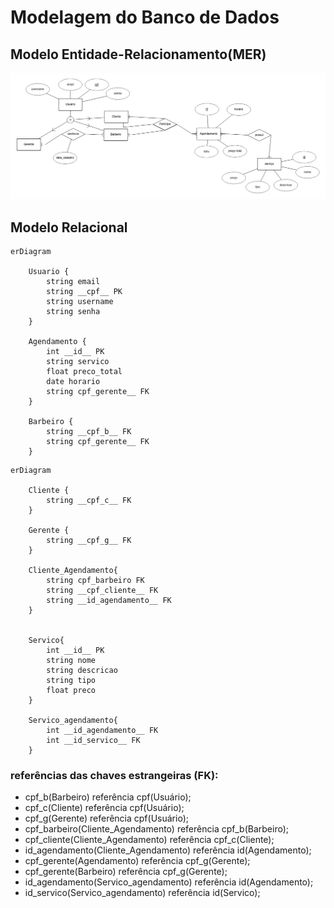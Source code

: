 # Modelagem do Banco de Dados

## Modelo Entidade-Relacionamento(MER)

![imagem do modelo entidade relacionamento](https://github.com/CarlosG18/sys_barbershop/blob/main/topicos/modelagem_bd/imagens/bd_modelagem.png)


<!--
```mermaid
---
title: Modelagem Banco de Dados do sistema de agendamentos (barbearia)
---
flowchart LR
    Usuario
    email([email])
    cpf([_cpf_])
    username([username])
    senha([senha])
    overlap([o])

    Usuario --- email
    Usuario --- cpf
    Usuario --- username
    Usuario --- senha

    Barbeiro
    Cliente
    Gerente
    
    Agendamento
    id([_id_])
    servico([serviço])
    preco([preço])
    horario([horário])

    Agendamento ---id
    Agendamento --- servico
    Agendamento --- preco
    Agendamento --- horario

    style Usuario fill:#B0C4DE,stroke:#000,stroke-width:1px
    style Gerente fill:#ADD8E6,stroke:#000,stroke-width:1px
    style Barbeiro fill:#ADD8E6,stroke:#000,stroke-width:1px
    style Cliente fill:#ADD8E6,stroke:#000,stroke-width:1px
    style Gerente fill:#ADD8E6,stroke:#000,stroke-width:1px
    style Agendamento fill:#FFDEAD,stroke:#000,stroke-width:1px
    
    especializacao([d])
    Usuario --- especializacao
    especializacao --- Gerente

    especializacao --- overlap
    overlap --- Barbeiro
    overlap --- Cliente
    
    relacionamento1{participa}
    relacionamento2{gerencia}
    relacionamento3{gerencia}

    Cliente --- relacionamento1
    relacionamento1 --- Agendamento

    Barbeiro --- relacionamento1

    Gerente --- relacionamento2 
    relacionamento2 --- Barbeiro

    Gerente --- relacionamento3
    relacionamento3 --- Agendamento
```
-->

<!--
### cardinalidade
- Cliente (N) -- PARTICIPA -- (N) Agendamento
- Barbeiro (1) -- PARTICIPA -- (N) Agendamento
- Gerente (1) --  GERÊNCIA -- (N) Barbeiro
- Gerente (1) --  GERÊNCIA -- (N) Agendamento
-->

## Modelo Relacional
```mermaid
erDiagram
    
    Usuario {
        string email
        string __cpf__ PK
        string username
        string senha
    }
    
    Agendamento {
        int __id__ PK
        string servico
        float preco_total
        date horario
        string cpf_gerente__ FK
    }

    Barbeiro {
        string __cpf_b__ FK
        string cpf_gerente__ FK
    }
```

```mermaid
erDiagram
    
    Cliente {
        string __cpf_c__ FK
    }

    Gerente {
        string __cpf_g__ FK
    }

    Cliente_Agendamento{
        string cpf_barbeiro FK
        string __cpf_cliente__ FK 
        string __id_agendamento__ FK  
    }


    Servico{
        int __id__ PK
        string nome 
        string descricao
        string tipo
        float preco
    }

    Servico_agendamento{
        int __id_agendamento__ FK
        int __id_servico__ FK
    }
```

### referências das chaves estrangeiras (FK):
- cpf_b(Barbeiro) referência cpf(Usuário);
- cpf_c(Cliente) referência cpf(Usuário);
- cpf_g(Gerente) referência cpf(Usuário);
- cpf_barbeiro(Cliente_Agendamento) referência cpf_b(Barbeiro);
- cpf_cliente(Cliente_Agendamento) referência cpf_c(Cliente);
- id_agendamento(Cliente_Agendamento) referência id(Agendamento);
- cpf_gerente(Agendamento) referência cpf_g(Gerente);
- cpf_gerente(Barbeiro) referência cpf_g(Gerente);
- id_agendamento(Servico_agendamento) referência id(Agendamento);
- id_servico(Servico_agendamento) referência id(Servico);
